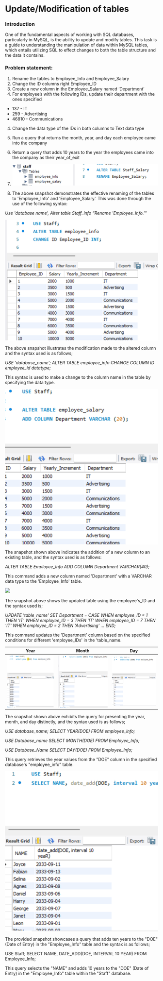 # Update/Modification of tables

### Introduction

One of the fundamental aspects of working with SQL databases, particularly in MySQL, is the ability to update and modify tables. This task is a guide to understanding the manipulation of data within MySQL tables, which entails utilizing SQL to effect changes to both the table structure and the data it contains.

### Problem statement:

1. Rename the tables to Employee_Info and Employee_Salary
2. Change the ID columns right  Employee_ID
3. Create a new column in the Employee_Salary named ‘Department’
4. For employee’s with the following IDs, update their department with the ones specified 
- 137 - IT
- 259 - Advertising
- 46810 - Communications

4. Change the data type of the IDs in both columns to Text data type 
5. Run a query that returns the month, year, and day each employee came into the company
6. Return a query that adds 10 years to the year the employees came into the company as their year_of_exit

7. ![](No1.png)

8. The above snapshot demonstrates the effective renaming of the tables to 'Employee_Info' and 'Employee_Salary.' This was done through the use of the following syntax:

_Use 'database name',
Alter table Staff_info
“Rename  'Employee_Info.'"_

![](No_2.png)

The above snapshot illustrates the modification made to the altered column and the syntax used is as follows; 
 
_USE 'database_name';
ALTER TABLE employee_info
CHANGE COLUMN ID employee_id datatype;_

This syntax is used to make a change to the column name in the table by specifying the data type.


![](No_3.png)

The snapshot shown above indicates the addition of a new column to an existing table, and the syntax used is as follows:

_ALTER TABLE Employee_Info
ADD COLUMN Department VARCHAR(40);_

This command adds a new column named 'Department' with a VARCHAR data type to the 'Employee_Info' table.

![](No44.png)

The snapshot above shows the updated table using the employee's_ID and the syntax used is;

_UPDATE 'table_name'
SET Department =
    CASE
        WHEN employee_ID = 1 THEN 'IT'
        WHEN employee_ID = 3 THEN 'IT'
        WHEN employee_ID = 7 THEN 'IT'
        WHEN employee_ID = 2 THEN 'Advertising' ...
END;_

This command updates the 'Department' column based on the specified conditions for different 'employee_IDs' in the 'table_name.

Year                 |               Month           |               Day
:-------------------:|:-----------------------------:|:-----------------:
![](Return_Year.png) |  ![](Return_Month.png)        |   ![](Return_Day.png)


The snapshot shown above exhibits the query for presenting the year, month, and day distinctly, and the syntax used is as follows; 

_USE database_name;
SELECT YEAR(DOE) FROM employee_info;_

_USE Database_name
SELECT MONTH(DOE) FROM Employee_Info;_

_USE Database_Name
SELECT DAY(DOE) FROM Employee_Info;_

This query retrieves the year values from the "DOE" column in the specified database's "employee_info" table.

![](Added_Year.png)

The provided snapshot showcases a query that adds ten years to the "DOE" (Date of Entry) in the "Employee_Info" table and the syntax is as follows;

USE Staff;
SELECT NAME, DATE_ADD(DOE, INTERVAL 10 YEAR) FROM Employee_Info;

This query selects the "NAME" and adds 10 years to the "DOE" (Date of Entry) in the "Employee_Info" table within the "Staff" database.


